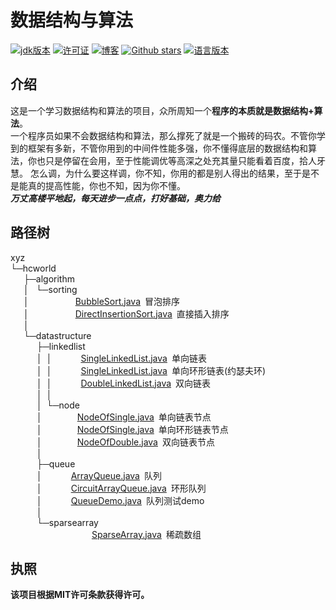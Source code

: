 # 数据结构与算法

[![jdk版本](https://img.shields.io/badge/java-1.8+-green.svg)](https://www.oracle.com/technetwork/java/javase/downloads/jdk8-downloads-2133151.html)
[![许可证](https://img.shields.io/badge/license-MIT-blue.svg)](https://github.com/z875479694h/DataStructureAndAlgorithm/blob/master/LICENSE)
[![博客](https://img.shields.io/badge/blog-Kenith–Zhang-blueviolet.svg)](https://hcworld.xyz)
[![Github stars](https://img.shields.io/github/stars/z875479694h/DataStructureAndAlgorithm.svg)](https://github.com/z875479694h/DataStructureAndAlgorithm)
[![语言版本](https://img.shields.io/badge/language-English-red.svg)](https://github.com/z875479694h/DataStructureAndAlgorithm/blob/master/README.en.md)
## 介绍
这是一个学习数据结构和算法的项目，众所周知一个**程序的本质就是数据结构+算法**。  
一个程序员如果不会数据结构和算法，那么撑死了就是一个搬砖的码农。不管你学到的框架有多新，不管你用到的中间件性能多强，你不懂得底层的数据结构和算法，你也只是停留在会用，至于性能调优等高深之处充其量只能看着百度，拾人牙慧。
怎么调，为什么要这样调，你不知，你用的都是别人得出的结果，至于是不是能真的提高性能，你也不知，因为你不懂。  
***万丈高楼平地起，每天进步一点点，打好基础，奥力给***

## 路径树
xyz  
└─hcworld  
&ensp;&ensp;&ensp;├─algorithm  
&ensp;&ensp;&ensp;│&ensp;&nbsp;└─sorting  
&ensp;&ensp;&ensp;│&emsp;&emsp;&emsp;&emsp;&emsp;&nbsp;[BubbleSort.java](https://github.com/z875479694h/DataStructureAndAlgorithm/blob/master/src/xyz/hcworld/algorithm/sorting/BubbleSort.java "冒泡排序")&ensp;冒泡排序  
&ensp;&ensp;&ensp;│&emsp;&emsp;&emsp;&emsp;&emsp;&nbsp;[DirectInsertionSort.java](https://github.com/z875479694h/DataStructureAndAlgorithm/blob/master/src/xyz/hcworld/algorithm/sorting/DirectInsertionSort.java "直接插入排序")&ensp;直接插入排序  
&ensp;&ensp;&ensp;│    
&ensp;&ensp;&ensp;└─datastructure    
&ensp;&ensp;&ensp;&ensp;&ensp;&ensp;├─linkedlist    
&ensp;&ensp;&ensp;&ensp;&ensp;&ensp;│&ensp;│&emsp;&emsp;&emsp;&nbsp;[SingleLinkedList.java](https://github.com/z875479694h/DataStructureAndAlgorithm/blob/master/src/xyz/hcworld/datastructure/linkedlist/SingleLinkedList.java "单向链表")&ensp;单向链表  
&ensp;&ensp;&ensp;&ensp;&ensp;&ensp;│&ensp;│&emsp;&emsp;&emsp;&nbsp;[SingleLinkedList.java](https://github.com/z875479694h/DataStructureAndAlgorithm/blob/master/src/xyz/hcworld/datastructure/linkedlist/SingleRingLinkedList.java "单向环形链表")&ensp;单向环形链表(约瑟夫环)  
&ensp;&ensp;&ensp;&ensp;&ensp;&ensp;│&ensp;│&emsp;&emsp;&emsp;&nbsp;[DoubleLinkedList.java](https://github.com/z875479694h/DataStructureAndAlgorithm/blob/master/src/xyz/hcworld/datastructure/linkedlist/DoubleLinkedList.java "双向链表")&ensp;双向链表  
&ensp;&ensp;&ensp;&ensp;&ensp;&ensp;│&ensp;│  
&ensp;&ensp;&ensp;&ensp;&ensp;&ensp;│&ensp;└─node   
&ensp;&ensp;&ensp;&ensp;&ensp;&ensp;│&emsp;&emsp;&emsp;&emsp;[NodeOfSingle.java](https://github.com/z875479694h/DataStructureAndAlgorithm/blob/master/src/xyz/hcworld/datastructure/linkedlist/node/NodeOfSingle.java "单向链表节点")&ensp;单向链表节点  
&ensp;&ensp;&ensp;&ensp;&ensp;&ensp;│&emsp;&emsp;&emsp;&emsp;[NodeOfSingle.java](https://github.com/z875479694h/DataStructureAndAlgorithm/blob/master/src/xyz/hcworld/datastructure/linkedlist/node/NodeOfSingleRing.java "单向环形链表节点")&ensp;单向环形链表节点  
&ensp;&ensp;&ensp;&ensp;&ensp;&ensp;│&emsp;&emsp;&emsp;&emsp;[NodeOfDouble.java](https://github.com/z875479694h/DataStructureAndAlgorithm/blob/master/src/xyz/hcworld/datastructure/linkedlist/node/NodeOfDouble.java "双向链表节点")&ensp;双向链表节点  
&ensp;&ensp;&ensp;&ensp;&ensp;&ensp;│  
&ensp;&ensp;&ensp;&ensp;&ensp;&ensp;├─queue   
&ensp;&ensp;&ensp;&ensp;&ensp;&ensp;│&emsp;&emsp;&emsp;&nbsp;[ArrayQueue.java](https://github.com/z875479694h/DataStructureAndAlgorithm/blob/master/src/xyz/hcworld/datastructure/queue/ArrayQueue.java "队列")&ensp;队列  
&ensp;&ensp;&ensp;&ensp;&ensp;&ensp;│&emsp;&emsp;&emsp;&nbsp;[CircuitArrayQueue.java](https://github.com/z875479694h/DataStructureAndAlgorithm/blob/master/src/xyz/hcworld/datastructure/queue/CircuitArrayQueue.java "环形队列")&ensp;环形队列  
&ensp;&ensp;&ensp;&ensp;&ensp;&ensp;│&emsp;&emsp;&emsp;&nbsp;[QueueDemo.java](https://github.com/z875479694h/DataStructureAndAlgorithm/blob/master/src/xyz/hcworld/datastructure/queue/QueueDemo.java "队列测试")&ensp;队列测试demo  
&ensp;&ensp;&ensp;&ensp;&ensp;&ensp;│    
&ensp;&ensp;&ensp;&ensp;&ensp;&ensp;└─sparsearray    
&ensp;&ensp;&ensp;&ensp;&ensp;&ensp;&ensp;&ensp;&ensp;&ensp;&ensp;&nbsp;&ensp;&ensp;&ensp;&ensp;&ensp;&ensp;&ensp;[SparseArray.java](https://github.com/z875479694h/DataStructureAndAlgorithm/blob/master/src/xyz/hcworld/datastructure/sparsearray/SparseArray.java "稀疏数组")&ensp;稀疏数组  
## 执照
**该项目根据MIT许可条款获得许可。**